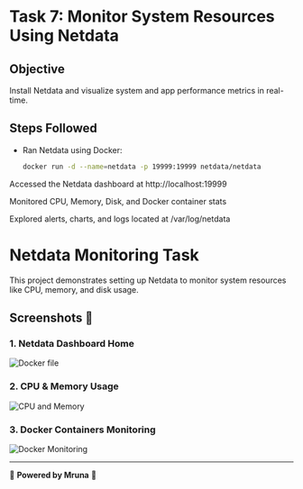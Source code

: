 # Task 7: Monitor System Resources Using Netdata

## Objective
Install Netdata and visualize system and app performance metrics in real-time.

## Steps Followed
- Ran Netdata using Docker:
  ```bash
  docker run -d --name=netdata -p 19999:19999 netdata/netdata

Accessed the Netdata dashboard at http://localhost:19999

Monitored CPU, Memory, Disk, and Docker container stats

Explored alerts, charts, and logs located at /var/log/netdata


# Netdata Monitoring Task

This project demonstrates setting up Netdata to monitor system resources like CPU, memory, and disk usage.

## Screenshots 📸

### 1. Netdata Dashboard Home
![Docker file](task7a.png)

### 2. CPU & Memory Usage
![CPU and Memory](task7b.png)

### 3. Docker Containers Monitoring
![Docker Monitoring](task7c.png)

---

🚀 **Powered by Mruna** 🌟





